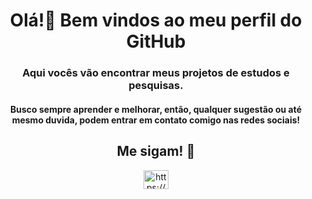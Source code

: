 <h1 align="center">Olá!👋 Bem vindos ao meu perfil do GitHub</h1>

<h3 align="center">
  Aqui vocês vão encontrar meus projetos de estudos e pesquisas.<br>
</h3>
<h4 align="center">  
  Busco sempre aprender e melhorar, então, qualquer sugestão ou até mesmo duvida, podem entrar em contato comigo nas redes sociais!
</h4>

<h2 align="center">Me sigam! 👾</h2>

<p align="center">
  <a href="https://www.linkedin.com/in/guilherme-fran%C3%A7a-da-silva-4756a8155/" target="_blank"><img align="center" src="https://raw.githubusercontent.com/rahuldkjain/github-profile-readme-generator/master/src/images/icons/Social/linked-in-alt.svg" alt="https://www.linkedin.com/in/andr%C3%A9-henrique-silva-9aa371156/" height="30" width="40" />
  </a>
</p>
